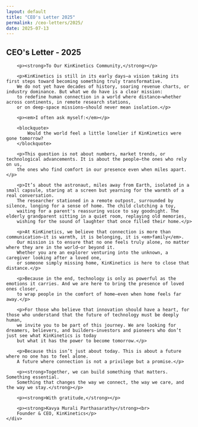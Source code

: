 ```yaml
---
layout: default
title: "CEO's Letter 2025"
permalink: /ceo-letters/2025/
date: 2025-07-13
---
```


<section id='ceo-letter' class='text-center'>
    <div class='container'>
        <h2 class='section-heading'>CEO's Letter - 2025</h2>
        
        <p><strong>To Our KinKinetics Community,</strong></p>

        <p>KinKinetics is still in its early days—a vision taking its first steps toward becoming something truly transformative. 
        We do not yet have decades of history, soaring revenue charts, or industry dominance. But what we do have is a clear mission: 
        to redefine human connection in a world where distance—whether across continents, in remote research stations, 
        or on deep-space missions—should never mean isolation.</p>

        <p><em>I often ask myself:</em></p>

        <blockquote>
            Would the world feel a little lonelier if KinKinetics were gone tomorrow?
        </blockquote>

        <p>This question is not about numbers, market trends, or technological advancements. It is about the people—the ones who rely on us, 
        the ones who find comfort in our presence even when miles apart.</p>

        <p>It’s about the astronaut, miles away from Earth, isolated in a small capsule, staring at a screen but yearning for the warmth of a real conversation. 
        The researcher stationed in a remote outpost, surrounded by silence, longing for a sense of home. The child clutching a toy, 
        waiting for a parent's reassuring voice to say goodnight. The elderly grandparent sitting in a quiet room, replaying old memories, 
        wishing for the sound of laughter that once filled their home.</p>

        <p>At KinKinetics, we believe that connection is more than communication—it is warmth, it is belonging, it is <em>family</em>. 
        Our mission is to ensure that no one feels truly alone, no matter where they are in the world—or beyond it. 
        Whether you are an explorer venturing into the unknown, a caregiver looking after a loved one, 
        or someone simply missing home, KinKinetics is here to close that distance.</p>

        <p>Because in the end, technology is only as powerful as the emotions it carries. And we are here to bring the presence of loved ones closer, 
        to wrap people in the comfort of home—even when home feels far away.</p>

        <p>For those who believe that innovation should have a heart, for those who understand that the future of technology must be deeply human, 
        we invite you to be part of this journey. We are looking for dreamers, believers, and builders—investors and pioneers who don’t just see what KinKinetics is today 
        but what it has the power to become tomorrow.</p>

        <p>Because this isn’t just about today. This is about a future where no one has to feel alone. 
        A future where connection is not a privilege but a promise.</p>

        <p><strong>Together, we can build something that matters. Something essential. 
        Something that changes the way we connect, the way we care, and the way we stay.</strong></p>

        <p><strong>With gratitude,</strong></p>

        <p><strong>Kavya Murali Parthasarathy</strong><br>
        Founder & CEO, KinKinetics</p>
    </div>
</section>

